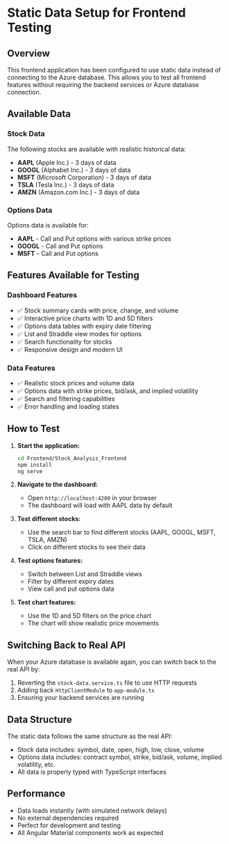 # Static Data Setup for Frontend Testing

## Overview
This frontend application has been configured to use static data instead of connecting to the Azure database. This allows you to test all frontend features without requiring the backend services or Azure database connection.

## Available Data

### Stock Data
The following stocks are available with realistic historical data:
- **AAPL** (Apple Inc.) - 3 days of data
- **GOOGL** (Alphabet Inc.) - 3 days of data  
- **MSFT** (Microsoft Corporation) - 3 days of data
- **TSLA** (Tesla Inc.) - 3 days of data
- **AMZN** (Amazon.com Inc.) - 3 days of data

### Options Data
Options data is available for:
- **AAPL** - Call and Put options with various strike prices
- **GOOGL** - Call and Put options
- **MSFT** - Call and Put options

## Features Available for Testing

### Dashboard Features
- ✅ Stock summary cards with price, change, and volume
- ✅ Interactive price charts with 1D and 5D filters
- ✅ Options data tables with expiry date filtering
- ✅ List and Straddle view modes for options
- ✅ Search functionality for stocks
- ✅ Responsive design and modern UI

### Data Features
- ✅ Realistic stock prices and volume data
- ✅ Options data with strike prices, bid/ask, and implied volatility
- ✅ Search and filtering capabilities
- ✅ Error handling and loading states

## How to Test

1. **Start the application:**
   ```bash
   cd Frontend/Stock_Analysis_Frontend
   npm install
   ng serve
   ```

2. **Navigate to the dashboard:**
   - Open `http://localhost:4200` in your browser
   - The dashboard will load with AAPL data by default

3. **Test different stocks:**
   - Use the search bar to find different stocks (AAPL, GOOGL, MSFT, TSLA, AMZN)
   - Click on different stocks to see their data

4. **Test options features:**
   - Switch between List and Straddle views
   - Filter by different expiry dates
   - View call and put options data

5. **Test chart features:**
   - Use the 1D and 5D filters on the price chart
   - The chart will show realistic price movements

## Switching Back to Real API

When your Azure database is available again, you can switch back to the real API by:

1. Reverting the `stock-data.service.ts` file to use HTTP requests
2. Adding back `HttpClientModule` to `app-module.ts`
3. Ensuring your backend services are running

## Data Structure

The static data follows the same structure as the real API:
- Stock data includes: symbol, date, open, high, low, close, volume
- Options data includes: contract symbol, strike, bid/ask, volume, implied volatility, etc.
- All data is properly typed with TypeScript interfaces

## Performance

- Data loads instantly (with simulated network delays)
- No external dependencies required
- Perfect for development and testing
- All Angular Material components work as expected 